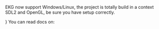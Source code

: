 EKG now support Windows/Linux, the project is totally build in a context SDL2 and OpenGL, be sure you have setup correctly.

} You can read docs on:
